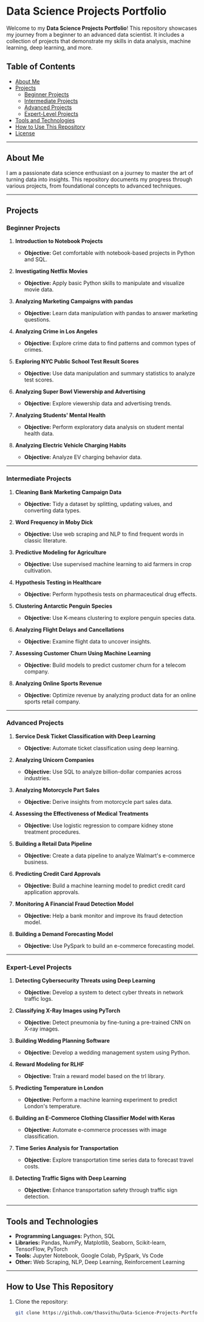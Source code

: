 # Data Science Projects Portfolio

Welcome to my **Data Science Projects Portfolio**! This repository showcases my journey from a beginner to an advanced data scientist. It includes a collection of projects that demonstrate my skills in data analysis, machine learning, deep learning, and more.

## Table of Contents
- [About Me](#about-me)
- [Projects](#projects)
  - [Beginner Projects](#beginner-projects)
  - [Intermediate Projects](#intermediate-projects)
  - [Advanced Projects](#advanced-projects)
  - [Expert-Level Projects](#expert-level-projects)
- [Tools and Technologies](#tools-and-technologies)
- [How to Use This Repository](#how-to-use-this-repository)
- [License](#license)

---

## About Me
I am a passionate data science enthusiast on a journey to master the art of turning data into insights. This repository documents my progress through various projects, from foundational concepts to advanced techniques.

---

## Projects

### Beginner Projects
1. **Introduction to Notebook Projects**
   - **Objective:** Get comfortable with notebook-based projects in Python and SQL.

2. **Investigating Netflix Movies**
   - **Objective:** Apply basic Python skills to manipulate and visualize movie data.

3. **Analyzing Marketing Campaigns with pandas**
   - **Objective:** Learn data manipulation with pandas to answer marketing questions.

4. **Analyzing Crime in Los Angeles**
   - **Objective:** Explore crime data to find patterns and common types of crimes.

5. **Exploring NYC Public School Test Result Scores**
   - **Objective:** Use data manipulation and summary statistics to analyze test scores.

6. **Analyzing Super Bowl Viewership and Advertising**
   - **Objective:** Explore viewership data and advertising trends.

7. **Analyzing Students' Mental Health**
   - **Objective:** Perform exploratory data analysis on student mental health data.

8. **Analyzing Electric Vehicle Charging Habits**
   - **Objective:** Analyze EV charging behavior data.

---

### Intermediate Projects
1. **Cleaning Bank Marketing Campaign Data**
   - **Objective:** Tidy a dataset by splitting, updating values, and converting data types.

2. **Word Frequency in Moby Dick**
   - **Objective:** Use web scraping and NLP to find frequent words in classic literature.

3. **Predictive Modeling for Agriculture**
   - **Objective:** Use supervised machine learning to aid farmers in crop cultivation.

4. **Hypothesis Testing in Healthcare**
   - **Objective:** Perform hypothesis tests on pharmaceutical drug effects.

5. **Clustering Antarctic Penguin Species**
   - **Objective:** Use K-means clustering to explore penguin species data.

6. **Analyzing Flight Delays and Cancellations**
   - **Objective:** Examine flight data to uncover insights.

7. **Assessing Customer Churn Using Machine Learning**
   - **Objective:** Build models to predict customer churn for a telecom company.

8. **Analyzing Online Sports Revenue**
   - **Objective:** Optimize revenue by analyzing product data for an online sports retail company.

---

### Advanced Projects
1. **Service Desk Ticket Classification with Deep Learning**
   - **Objective:** Automate ticket classification using deep learning.

2. **Analyzing Unicorn Companies**
   - **Objective:** Use SQL to analyze billion-dollar companies across industries.

3. **Analyzing Motorcycle Part Sales**
   - **Objective:** Derive insights from motorcycle part sales data.

4. **Assessing the Effectiveness of Medical Treatments**
   - **Objective:** Use logistic regression to compare kidney stone treatment procedures.

5. **Building a Retail Data Pipeline**
   - **Objective:** Create a data pipeline to analyze Walmart's e-commerce business.

6. **Predicting Credit Card Approvals**
   - **Objective:** Build a machine learning model to predict credit card application approvals.

7. **Monitoring A Financial Fraud Detection Model**
   - **Objective:** Help a bank monitor and improve its fraud detection model.

8. **Building a Demand Forecasting Model**
   - **Objective:** Use PySpark to build an e-commerce forecasting model.

---

### Expert-Level Projects
1. **Detecting Cybersecurity Threats using Deep Learning**
   - **Objective:** Develop a system to detect cyber threats in network traffic logs.

2. **Classifying X-Ray Images using PyTorch**
   - **Objective:** Detect pneumonia by fine-tuning a pre-trained CNN on X-ray images.

3. **Building Wedding Planning Software**
   - **Objective:** Develop a wedding management system using Python.

4. **Reward Modeling for RLHF**
   - **Objective:** Train a reward model based on the trl library.

5. **Predicting Temperature in London**
   - **Objective:** Perform a machine learning experiment to predict London's temperature.

6. **Building an E-Commerce Clothing Classifier Model with Keras**
   - **Objective:** Automate e-commerce processes with image classification.

7. **Time Series Analysis for Transportation**
   - **Objective:** Explore transportation time series data to forecast travel costs.

8. **Detecting Traffic Signs with Deep Learning**
   - **Objective:** Enhance transportation safety through traffic sign detection.

---

## Tools and Technologies
- **Programming Languages:** Python, SQL
- **Libraries:** Pandas, NumPy, Matplotlib, Seaborn, Scikit-learn, TensorFlow, PyTorch
- **Tools:** Jupyter Notebook, Google Colab, PySpark, Vs Code
- **Other:** Web Scraping, NLP, Deep Learning, Reinforcement Learning

---

## How to Use This Repository
1. Clone the repository:
   ```bash
   git clone https://github.com/thasvithu/Data-Science-Projects-Portfolio.git